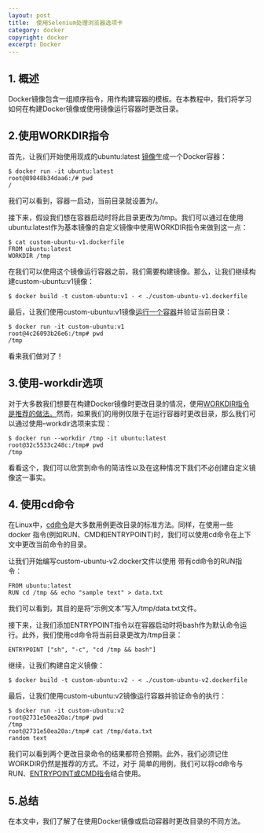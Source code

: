 ```yaml
---
layout: post
title:  使用Selenium处理浏览器选项卡
category: docker
copyright: docker
excerpt: Docker
---
```


## 1. 概述

Docker镜像包含一组顺序指令，用作构建容器的模板。在本教程中，我们将学习如何在构建Docker镜像或使用镜像运行容器时更改目录。

## 2.使用WORKDIR指令

首先，让我们开始使用现成的ubuntu:latest [镜像](https://www.baeldung.com/ops/docker-images-vs-containers#docker-images)生成一个Docker容器：

```shell
$ docker run -it ubuntu:latest
root@89848b34daa6:/# pwd
/
```

我们可以看到，容器一启动，当前目录就设置为/。

接下来，假设我们想在容器启动时将此目录更改为/tmp。我们可以通过在使用ubuntu:latest作为基本镜像的自定义镜像中使用WORKDIR指令来做到这一点：

```shell
$ cat custom-ubuntu-v1.dockerfile
FROM ubuntu:latest
WORKDIR /tmp
```

在我们可以使用这个镜像运行容器之前，我们需要构建镜像。那么，让我们继续构建custom-ubuntu:v1镜像：

```shell
$ docker build -t custom-ubuntu:v1 - < ./custom-ubuntu-v1.dockerfile
```

最后，让我们使用custom-ubuntu:v1镜像[运行一个容器](https://www.baeldung.com/ops/docker-images-vs-containers#running-images)并验证当前目录：

```shell
$ docker run -it custom-ubuntu:v1
root@4c26093b26e6:/tmp# pwd
/tmp
```

看来我们做对了！

## 3.使用-workdir选项

对于大多数我们想要在构建Docker镜像时更改目录的情况，使用[WORKDIR指令是推荐的做法。](https://docs.docker.com/develop/develop-images/dockerfile_best-practices/#workdir)然而，如果我们的用例仅限于在运行容器时更改目录，那么我们可以通过使用–workdir选项来实现：

```shell
$ docker run --workdir /tmp -it ubuntu:latest
root@32c5533c248c:/tmp# pwd
/tmp
```

看看这个，我们可以欣赏到命令的简洁性以及在这种情况下我们不必创建自定义镜像这一事实。

## 4. 使用cd命令

在Linux中，[cd命令](https://www.baeldung.com/linux/cd-command-bash-script)是大多数用例更改目录的标准方法。同样，在使用一些 docker 指令(例如RUN、CMD和ENTRYPOINT)时，我们可以使用cd命令在上下文中更改当前命令的目录。

让我们开始编写custom-ubuntu-v2.docker文件以使用 带有cd命令的RUN指令：

```shell
FROM ubuntu:latest
RUN cd /tmp && echo "sample text" > data.txt
```

我们可以看到，其目的是将“示例文本”写入/tmp/data.txt文件。

接下来，让我们添加ENTRYPOINT指令以在容器启动时将bash作为默认命令运行。此外，我们使用cd命令将当前目录更改为/tmp目录：

```shell
ENTRYPOINT ["sh", "-c", "cd /tmp && bash"]
```

继续，让我们构建自定义镜像：

```shell
$ docker build -t custom-ubuntu:v2 - < ./custom-ubuntu-v2.dockerfile
```

最后，让我们使用custom-ubuntu:v2镜像运行容器并验证命令的执行：

```shell
$ docker run -it custom-ubuntu:v2
root@2731e50ea20a:/tmp# pwd
/tmp
root@2731e50ea20a:/tmp# cat /tmp/data.txt
random text
```

我们可以看到两个更改目录命令的结果都符合预期。此外，我们必须记住WORKDIR仍然是推荐的方式。不过，对于 简单的用例，我们可以将cd命令与RUN、[ENTRYPOINT或CMD指令](https://www.baeldung.com/ops/dockerfile-run-cmd-entrypoint)结合使用。

## 5.总结

在本文中，我们了解了在使用Docker镜像或启动容器时更改目录的不同方法。

